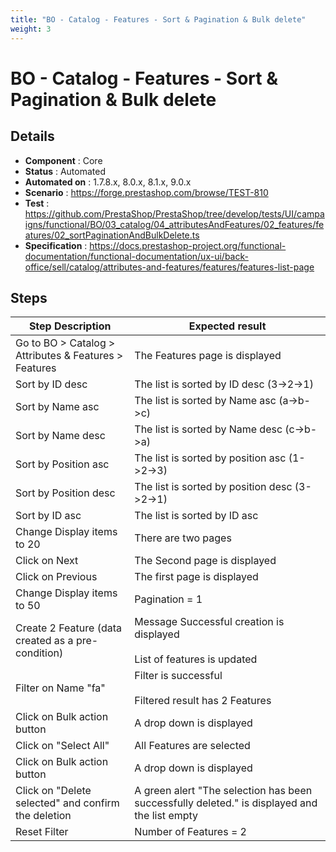 ```yaml
---
title: "BO - Catalog - Features - Sort & Pagination & Bulk delete"
weight: 3
---
```


# BO - Catalog - Features - Sort & Pagination & Bulk delete
## Details
* **Component** : Core
* **Status** : Automated
* **Automated on** : 1.7.8.x, 8.0.x, 8.1.x, 9.0.x
* **Scenario** : https://forge.prestashop.com/browse/TEST-810
* **Test** : https://github.com/PrestaShop/PrestaShop/tree/develop/tests/UI/campaigns/functional/BO/03_catalog/04_attributesAndFeatures/02_features/features/02_sortPaginationAndBulkDelete.ts
* **Specification** : https://docs.prestashop-project.org/functional-documentation/functional-documentation/ux-ui/back-office/sell/catalog/attributes-and-features/features/features-list-page

## Steps
| Step Description | Expected result |
| ----- | ----- |
| Go to BO > Catalog > Attributes & Features > Features | The Features page is displayed |
| Sort by ID desc | The list is sorted by ID desc (3->2->1) |
| Sort by Name asc | The list is sorted by Name asc (a->b->c) |
| Sort by Name desc | The list is sorted by Name desc (c->b->a) |
| Sort by Position asc | The list is sorted by position asc (1->2->3) |
| Sort by Position desc | The list is sorted by position desc (3->2->1) |
| Sort by ID asc | The list is sorted by ID asc |
| Change Display items to 20 | There are two pages |
| Click on Next | The Second page is displayed |
| Click on Previous | The first page is displayed |
| Change Display items to 50 | Pagination = 1 |
| Create 2 Feature (data created as a pre-condition) | Message Successful creation is displayed<br><br>List of features is updated |
| Filter on Name "fa" | Filter is successful<br><br>Filtered result has 2 Features |
| Click on Bulk action button | A drop down is displayed |
| Click on "Select All" | All Features are selected |
| Click on Bulk action button | A drop down is displayed |
| Click on "Delete selected" and confirm the deletion | A green alert "The selection has been successfully deleted." is displayed and the list empty |
| Reset Filter | Number of Features = 2 |
